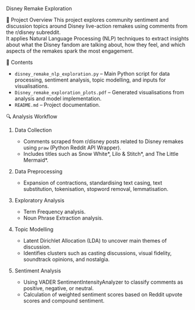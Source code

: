 Disney Remake Exploration

📌 Project Overview
This project explores community sentiment and discussion topics around Disney live-action remakes using comments from the r/disney subreddit.  
It applies Natural Language Processing (NLP) techniques to extract insights about what the Disney fandom are talking about, how they feel, and which aspects of the remakes spark the most engagement.

📂 Contents
- `disney_remake_nlp_exploration.py` – Main Python script for data processing, sentiment analysis, topic modelling, and inputs for visualisations.
- `Disney_remake_exploration_plots.pdf` – Generated visualisations from analysis and model implementation.
- `README.md` – Project documentation.

🔍 Analysis Workflow
1. Data Collection
   - Comments scraped from r/disney posts related to Disney remakes using `praw` (Python Reddit API Wrapper).
   - Includes titles such as Snow White*, Lilo & Stitch*, and The Little Mermaid*.

2. Data Preprocessing
   - Expansion of contractions, standardising text casing, text substitution, tokenisation, stopword removal, lemmatisation.
     
3. Exploratory Analysis
   - Term Frequency analysis.
   - Noun Phrase Extraction analysis.

4. Topic Modelling
   - Latent Dirichlet Allocation (LDA) to uncover main themes of discussion.
   - Identifies clusters such as casting discussions, visual fidelity, soundtrack opinions, and nostalgia.

5. Sentiment Analysis
   - Using VADER SentimentIntensityAnalyzer to classify comments as positive, negative, or neutral.
   - Calculation of weighted sentiment scores based on Reddit upvote scores and compound sentiment.

